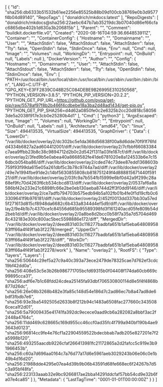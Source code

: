 [
{
"Id": "sha256:db6333b51532b61ee2256e85525b88b09d100cb38769e0b3d9577f4b04d89140",
"RepoTags": [
"donaldrich/mkdocs:latest"
],
"RepoDigests": [
"donaldrich/mkdocs@sha256:22aebc647b7ab35219dc3b07040d86ef66cfac6865dbe402b1d630a3b206815b"
],
"Parent": "",
"Comment": "buildkit.dockerfile.v0",
"Created": "2020-08-16T04:59:36.664853911Z",
"Container": "",
"ContainerConfig": {
"Hostname": "",
"Domainname": "",
"User": "",
"AttachStdin": false,
"AttachStdout": false,
"AttachStderr": false,
"Tty": false,
"OpenStdin": false,
"StdinOnce": false,
"Env": null,
"Cmd": null,
"Image": "",
"Volumes": null,
"WorkingDir": "",
"Entrypoint": null,
"OnBuild": null,
"Labels": null
},
"DockerVersion": "",
"Author": "",
"Config": {
"Hostname": "",
"Domainname": "",
"User": "",
"AttachStdin": false,
"AttachStdout": false,
"AttachStderr": false,
"Tty": false,
"OpenStdin": false,
"StdinOnce": false,
"Env": [
"PATH=/usr/local/bin:/usr/local/sbin:/usr/local/bin:/usr/sbin:/usr/bin:/sbin:/bin",
"LANG=C.UTF-8",
"GPG_KEY=E3FF2839C048B25C084DEBE9B26995E310250568",
"PYTHON_VERSION=3.8.5",
"PYTHON_PIP_VERSION=20.2.2",
"PYTHON_GET_PIP_URL=https://github.com/pypa/get-pip/raw/5578af97f8b2b466f4cdbebe18a3ba2d48ad1434/get-pip.py",
"PYTHON_GET_PIP_SHA256=d4d62a0850fe0c2e6325b2cc20d818c580563de5a2038f917e3cb0e25280b4d1"
],
"Cmd": [
"python3"
],
"ArgsEscaped": true,
"Image": "",
"Volumes": null,
"WorkingDir": "",
"Entrypoint": null,
"OnBuild": null,
"Labels": null
},
"Architecture": "amd64",
"Os": "linux",
"Size": 494413535,
"VirtualSize": 494413535,
"GraphDriver": {
"Data": {
"LowerDir": "/var/lib/docker/overlay2/dc302bc5e1da368d56838f00a8d6dde70f91f76fdd4334b6827a2ad604412001/diff:/var/lib/docker/overlay2/7cfbbf66083384c7aea9ffbb23b8c38c9894712d2b0c2d542f1311a03fe187cf/diff:/var/lib/docker/overlay2/3fed9b5e0abea40a8668582fe41de6781020e8a124533b6e7c156dbcb054ba86/diff:/var/lib/docker/overlay2/cded74c73dee87edd1368603b759f93f99da615e05a261dbf5c3b78c9744a7ad/diff:/var/lib/docker/overlay2/49e7e1994fbe91de2c14bf5630855808cb818751249f4d888815671440f59121/diff:/var/lib/docker/overlay2/03fc9a7b554fb15999e6bf0d42a9f299c28a68ef9fc70d4263f6cb534cbcd813/diff:/var/lib/docker/overlay2/0537af6a8a586bf42e233e21c6898fc66e2be0eb130aeba8744d2ff3f0dd9146/diff:/var/lib/docker/overlay2/ce7adfb794703b575edb94b5a102fb01b4fe0f1d19cfb0c63309641f9b976181/diff:/var/lib/docker/overlay2/452f0013dd337bb30a57ed5f271613d815cf8948da6682c6b433a8344d4ef5d9/diff:/var/lib/docker/overlay2/9e4b1b7c4370ce1c84556d685b95589398fd3f161240acd05fe809b54d2beb1d/diff:/var/lib/docker/overlay2/0a8be8d2bcc0b58f7a35a7d5704d4698c432183e300c800ac5bec5598886e172/diff",
"MergedDir": "/var/lib/docker/overlay2/deed831d03c116277badbfa651b1af5eba6480895883fff66a4f49f1ab3f2278/merged",
"UpperDir": "/var/lib/docker/overlay2/deed831d03c116277badbfa651b1af5eba6480895883fff66a4f49f1ab3f2278/diff",
"WorkDir": "/var/lib/docker/overlay2/deed831d03c116277badbfa651b1af5eba6480895883fff66a4f49f1ab3f2278/work"
},
"Name": "overlay2"
},
"RootFS": {
"Type": "layers",
"Layers": [
"sha256:50644c29ef5a27c9a40c393a73ece2479de78325cae7d762ef3cdc19bf42dd0a",
"sha256:408e53c5e3b26b986771705bcfd69315b0f04408f174da60cb669c99895cca31",
"sha256:adf6e7b1c68fdd24cdea25145fa93dbf706530800114d8e5f4f4868b877d26dc",
"sha256:26e08b3268b482e3fa85c148d54e186d7c2ad86ec7b8a47ad8de6bdf3fbdb7e6",
"sha256:93e3ba5492505d2633b8f212b94c1483a6508fac277660c3435086ceca1f2d01",
"sha256:5a79009435e41741fa392dc9ecece0aad9cb6a282082a8bbf3ac2f2448a4764c",
"sha256:11dd469c628665c169d955cc46ccf0ad35fc4f799a940bf190b4ae93643d0123",
"sha256:96814cc9fe4e76cf1a22904559522bdecbbab7adb205e827201e7f2a5998b120",
"sha256:493255aacdb9226cfaf266413981fc21172865a2d2fafcc5c919e3b91966453b",
"sha256:c60a7d696aa0164c7a76d77a17d6e5961aeb3029243b06e06c0e1b49b4d16d20",
"sha256:21988dde4295e07ea4d39b9b06b43591d68fe668ec6f24267b7d5c3a95bf48fa",
"sha256:223133aaab32e9bc9266817ae2bba14291ddcfaf57bb54cd9e32b6fa07e4ca85"
]
},
"Metadata": {
"LastTagTime": "0001-01-01T00:00:00Z"
}
}
]

